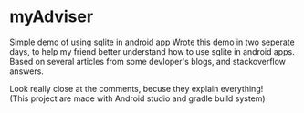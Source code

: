 # myAdviser
Simple demo of using sqlite in android app
Wrote this demo in two seperate days, to help my friend better understand how to use sqlite in android apps.
Based on several articles from some devloper's blogs, and stackoverflow answers.

Look really close at the comments, becuse they explain everything!<br>
(This project are made with Android studio and gradle build system)
